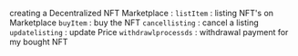creating a Decentralized NFT Marketplace :
`listItem` : listing NFT's on Marketplace
`buyItem` : buy the NFT
`cancellisting` : cancel a listing 
`updatelisting` : update Price
`withdrawlprocessds` : withdrawal payment for my bought NFT